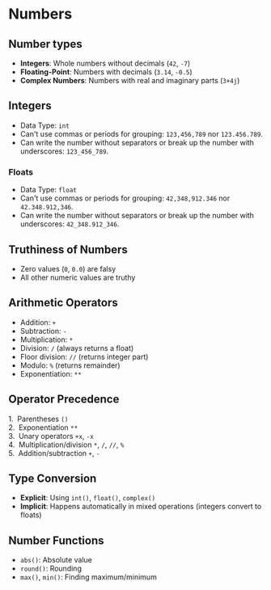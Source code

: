 # Numbers

## Number types

* **Integers**​: Whole numbers without decimals (`42`, `-7`)
* **Floating-Point**​: Numbers with decimals (`3.14`, `-0.5`)
* **Complex Numbers**​: Numbers with real and imaginary parts (`3+4j`)

## Integers

- Data Type: `int`
- Can't use commas or periods for grouping: `123,456,789` nor `123.456.789`.
- Can write the number without separators or break up the number with underscores: `123_456_789`. 

### Floats

- Data Type: `float`
- Can't use commas or periods for grouping: `42,348,912.346` nor `42.348.912,346`.
- Can write the number without separators or break up the number with underscores: `42_348.912_346`.

## Truthiness of Numbers

* Zero values (`0`, `0.0`) are falsy  
* All other numeric values are truthy

## Arithmetic Operators

* Addition: `+`
* Subtraction: `-`
* Multiplication: `*`
* Division: `/` (always returns a float)
* Floor division: `//` (returns integer part)
* Modulo: `%` (returns remainder)
* Exponentiation: `**`

## Operator Precedence

1.  Parentheses `()`  
2.  Exponentiation `**`  
3.  Unary operators `+x`, `-x`  
4.  Multiplication/division `*`, `/`, `//`, `%`  
5.  Addition/subtraction `+`, `-`

## Type Conversion

* ​**Explicit**​: Using `int()`, `float()`, `complex()`  
* **Implicit**​: Happens automatically in mixed operations (integers convert to floats)

## Number Functions

* `abs()`: Absolute value
* `round()`: Rounding
* `max()`, `min()`: Finding maximum/minimum